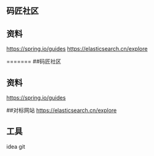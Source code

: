 
##  码匠社区

## 资料
https://spring.io/guides
https://elasticsearch.cn/explore

=======
##码匠社区

## 资料
https://spring.io/guides

##对标网站
https://elasticsearch.cn/explore


## 工具
idea
git